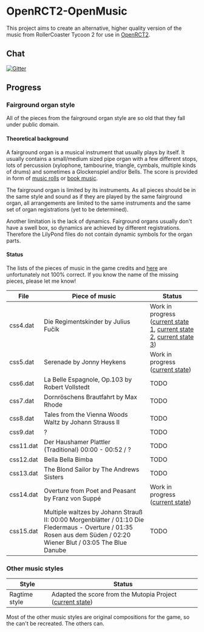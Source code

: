 # OpenRCT2-OpenMusic
This project aims to create an alternative, higher quality version of the music from RollerCoaster Tycoon 2 for use in [OpenRCT2](https://github.com/OpenRCT2/OpenRCT2).

## Chat
[![Gitter](https://img.shields.io/badge/gitter-Lobby-red.svg?style=flat-square)](https://gitter.im/OpenRCT2-OpenMusic/Lobby)

## Progress
### Fairground organ style
All of the pieces from the fairground organ style are so old that they fall under public domain.

#### Theoretical background
A fairground organ is a musical instrument that usually plays by itself. It usually contains a small/medium sized pipe organ with a few different stops, lots of percussion (xylophone, tambourine, triangle, cymbals, multiple kinds of drums) and sometimes a Glockenspiel and/or Bells.
The score is provided in form of [music rolls](https://en.wikipedia.org/wiki/Music_roll) or [book music](https://en.wikipedia.org/wiki/Book_music).

The fairground organ is limited by its instruments. As all pieces should be in the same style and sound as if they are played by the same fairground organ, all arrangements are limited to the same instruments and the same set of organ registrations (yet to be determined).

Another limitation is the lack of dynamics. Fairground organs usually don't have a swell box, so dynamics are achieved by different registrations. Therefore the LilyPond files do not contain dynamic symbols for the organ parts.

#### Status
The lists of the pieces of music in the game credits and [here](http://rct.wikia.com/wiki/Music) are unfortunately not 100% correct. If you know the name of the missing pieces, please let me know!

| File | Piece of music | Status |
| ---- | -------------- | ------ |
| css4.dat | Die Regimentskinder by Julius Fučík | Work in progress ([current state 1](https://cuervo.phoenix.uberspace.de/music/cotr5.ogg), [current state 2](https://cuervo.phoenix.uberspace.de/music/cotr6.ogg), [current state 3](https://cuervo.phoenix.uberspace.de/music/cotr7.ogg)) |
| css5.dat | Serenade by Jonny Heykens | Work in progress ([current state](https://cuervo.phoenix.uberspace.de/music/serenade2.ogg)) |
| css6.dat | La Belle Espagnole, Op.103 by Robert Vollstedt | TODO |
| css7.dat | Dornröschens Brautfahrt by Max Rhode | TODO |
| css8.dat | Tales from the Vienna Woods Waltz by Johann Strauss II | TODO |
| css9.dat | ? | TODO |
| css11.dat | Der Haushamer Plattler (Traditional) 00:00 - 00:52 / ? | TODO |
| css12.dat | Bella Bella Bimba | TODO |
| css13.dat | The Blond Sailor by The Andrews Sisters | TODO |
| css14.dat | Overture from Poet and Peasant by Franz von Suppé | Work in progress ([current state](https://cuervo.phoenix.uberspace.de/music/overture2.ogg)) |
| css15.dat | Multiple waltzes by Johann Strauß II: 00:00 Morgenblätter / 01:10 Die Fledermaus - Overture / 01:35 Rosen aus dem Süden / 02:20 Wiener Blut / 03:05 The Blue Danube | TODO |

### Other music styles

| Style | Status |
| ----- | ------ |
| Ragtime style | Adapted the score from the Mutopia Project ([current state](https://cuervo.phoenix.uberspace.de/music/ragtime.ogg)) |

Most of the other music styles are original compositions for the game, so the can't be recreated. The others can.

